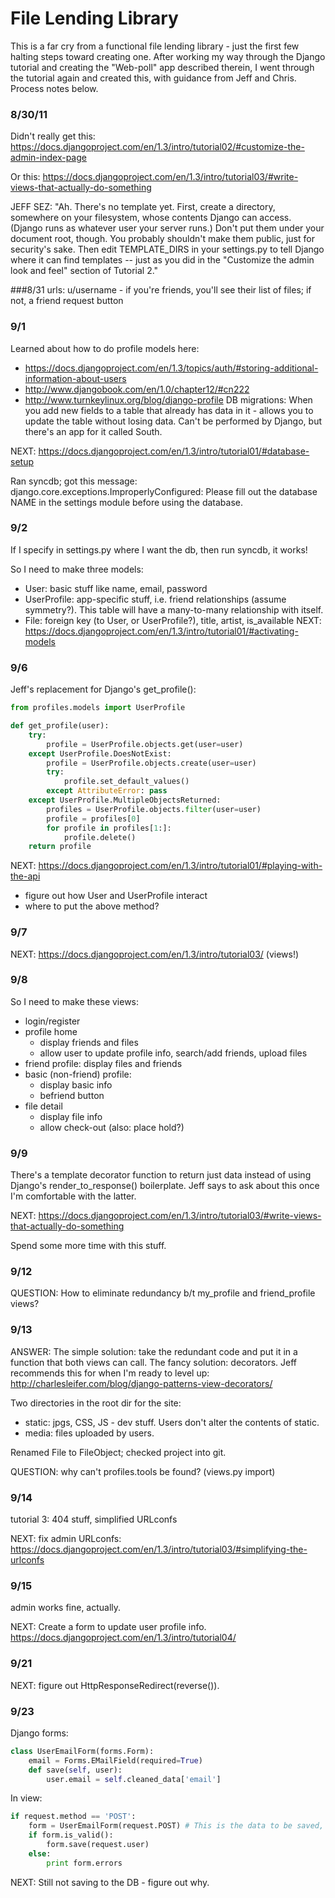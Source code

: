 File Lending Library
====================
This is a far cry from a functional file lending library - just the first few halting steps toward creating one. After working my way through the Django tutorial and creating the "Web-poll" app described therein, I went through the tutorial again and created this, with guidance from Jeff and Chris. Process notes below.

### 8/30/11
Didn't really get this: https://docs.djangoproject.com/en/1.3/intro/tutorial02/#customize-the-admin-index-page

Or this: https://docs.djangoproject.com/en/1.3/intro/tutorial03/#write-views-that-actually-do-something

JEFF SEZ: "Ah. There's no template yet. First, create a directory, somewhere on your filesystem, whose contents Django can access. (Django runs as whatever user your server runs.) Don't put them under your document root, though. You probably shouldn't make them public, just for security's sake. Then edit TEMPLATE_DIRS in your settings.py to tell Django where it can find templates -- just as you did in the "Customize the admin look and feel" section of Tutorial 2."

###8/31
urls: u/username - if you're friends, you'll see their list of files; if not, a friend request button

### 9/1
Learned about how to do profile models here: 
- https://docs.djangoproject.com/en/1.3/topics/auth/#storing-additional-information-about-users
- http://www.djangobook.com/en/1.0/chapter12/#cn222
- http://www.turnkeylinux.org/blog/django-profile
DB migrations: When you add new fields to a table that already has data in it - allows you to update the table without losing data. Can't be performed by Django, but there's an app for it called South.

NEXT: https://docs.djangoproject.com/en/1.3/intro/tutorial01/#database-setup

Ran syncdb; got this message: django.core.exceptions.ImproperlyConfigured: Please fill out the database NAME in the settings module before using the database.

### 9/2
If I specify in settings.py where I want the db, then run syncdb, it works!

So I need to make three models:
- User: basic stuff like name, email, password
- UserProfile: app-specific stuff, i.e. friend relationships (assume symmetry?). This table will have a many-to-many relationship with itself.
- File: foreign key (to User, or UserProfile?), title, artist, is_available
NEXT: https://docs.djangoproject.com/en/1.3/intro/tutorial01/#activating-models

### 9/6
Jeff's replacement for Django's get_profile():
```python
from profiles.models import UserProfile

def get_profile(user):
    try:
        profile = UserProfile.objects.get(user=user)
    except UserProfile.DoesNotExist:
        profile = UserProfile.objects.create(user=user)
        try:
            profile.set_default_values()
        except AttributeError: pass
    except UserProfile.MultipleObjectsReturned:
        profiles = UserProfile.objects.filter(user=user)
        profile = profiles[0]
        for profile in profiles[1:]:
            profile.delete()
    return profile
```
NEXT: https://docs.djangoproject.com/en/1.3/intro/tutorial01/#playing-with-the-api
- figure out how User and UserProfile interact
- where to put the above method?

### 9/7
NEXT: https://docs.djangoproject.com/en/1.3/intro/tutorial03/  (views!)

### 9/8
So I need to make these views:
- login/register
- profile home
	- display friends and files
	- allow user to update profile info, search/add friends, upload files
- friend profile: display files and friends
- basic (non-friend) profile: 
	- display basic info
	- befriend button
- file detail
	- display file info
	- allow check-out (also: place hold?)

### 9/9
There's a template decorator function to return just data instead of using Django's render_to_response() boilerplate. Jeff says to ask about this once I'm comfortable with the latter.

NEXT: https://docs.djangoproject.com/en/1.3/intro/tutorial03/#write-views-that-actually-do-something

Spend some more time with this stuff.

### 9/12
QUESTION: How to eliminate redundancy b/t my_profile and friend_profile views?

### 9/13
ANSWER: The simple solution: take the redundant code and put it in a function that both views can call.
The fancy solution: decorators. Jeff recommends this for when I'm ready to level up:
http://charlesleifer.com/blog/django-patterns-view-decorators/

Two directories in the root dir for the site:
- static: jpgs, CSS, JS - dev stuff. Users don't alter the contents of static.
- media: files uploaded by users.

Renamed File to FileObject; checked project into git.

QUESTION: why can't profiles.tools be found? (views.py import)

### 9/14
tutorial 3: 404 stuff, simplified URLconfs

NEXT: fix admin URLconfs: https://docs.djangoproject.com/en/1.3/intro/tutorial03/#simplifying-the-urlconfs

### 9/15
admin works fine, actually.

NEXT: Create a form to update user profile info.
https://docs.djangoproject.com/en/1.3/intro/tutorial04/

### 9/21
NEXT: figure out HttpResponseRedirect(reverse()).

### 9/23
Django forms:
```python
class UserEmailForm(forms.Form):
	email = Forms.EMailField(required=True)
	def save(self, user):
		user.email = self.cleaned_data['email']
```
In view:
```python
if request.method == 'POST':
	form = UserEmailForm(request.POST) # This is the data to be saved, in dict form
	if form.is_valid():
		form.save(request.user)
	else:
		print form.errors
```
NEXT: Still not saving to the DB - figure out why.


